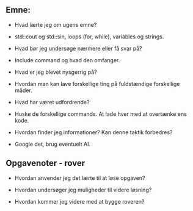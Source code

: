 ## Emne:

* Hvad lærte jeg om ugens emne?
- std::cout og std::sin, loops (for, while), variables og strings.

* Hvad bør jeg undersøge nærmere eller få svar på?
- Include command og hvad den omfanger.

* Hvad er jeg blevet nysgerrig på?
-  Hvordan man kan lave forskellige ting på fuldstændige forskellige måder.

* Hvad har været udfordrende?
-  Huske de forskellige commands. At lade hver med at overtænke ens kode.

* Hvordan finder jeg informationer? Kan denne taktik forbedres?
- Google det, brug eventuelt AI.

## Opgavenoter - rover

* Hvordan anvender jeg det lærte til at løse opgaven?

* Hvordan undersøger jeg muligheder til videre løsning?

* Hvordan kommer jeg videre med at bygge roveren?

